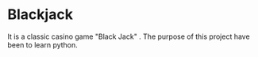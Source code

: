 # Blackjack
It is a classic casino game "Black Jack" . The purpose of this project have been to learn python.
